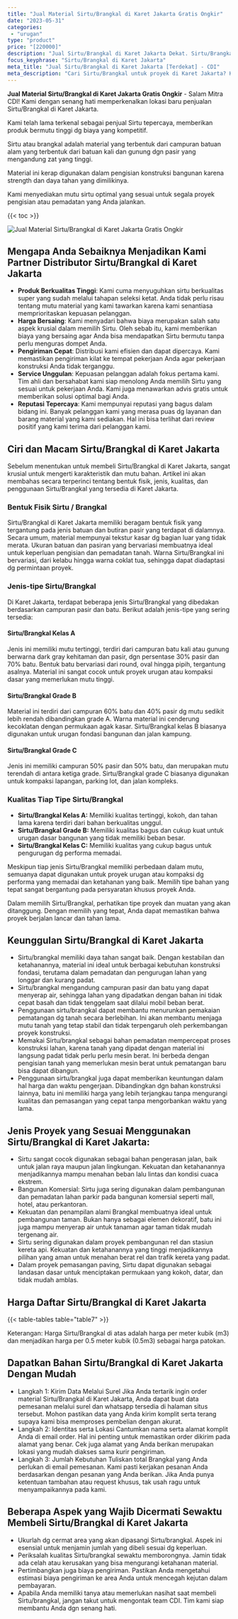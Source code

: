 ```yaml
---
title: "Jual Material Sirtu/Brangkal di Karet Jakarta Gratis Ongkir"
date: "2023-05-31"
categories:
 - "urugan"
type: "product"
price: "[220000]"
description: "Jual Sirtu/Brangkal di Karet Jakarta Dekat. Sirtu/Brangkal ini sering dipakai dalam proyek konstruksi sebagai bahan urukan yang padat dan tahan lama. Silakan hubungi kami untuk informasi lebih lanjut."
focus_keyphrase: "Sirtu/Brangkal di Karet Jakarta"
meta_title: "Jual Sirtu/Brangkal di Karet Jakarta [Terdekat] - CDI"
meta_description: "Cari Sirtu/Brangkal untuk proyek di Karet Jakarta? Kami menyediakan Sirtu/Brangkal berkualitas untuk bahan urukan. Segera dapatkan penawaran terbaik."
---
```


**Jual Material Sirtu/Brangkal di Karet Jakarta Gratis Ongkir** - Salam Mitra CDI! Kami dengan senang hati memperkenalkan lokasi baru penjualan Sirtu/Brangkal di Karet Jakarta.

Kami telah lama terkenal sebagai penjual Sirtu tepercaya, memberikan produk bermutu tinggi dg biaya yang kompetitif.

Sirtu atau brangkal adalah material yang terbentuk dari campuran batuan alam yang terbentuk dari batuan kali dan gunung dgn pasir yang mengandung zat yang tinggi.

Material ini kerap digunakan dalam pengisian konstruksi bangunan karena strength dan daya tahan yang dimilikinya.

Kami menyediakan mutu sirtu optimal yang sesuai untuk segala proyek pengisian atau pemadatan yang Anda jalankan.

{{< toc >}}

![Jual Material Sirtu/Brangkal di Karet Jakarta Gratis Ongkir](/images/urugan/sirtu-urug-02.jpg)

## Mengapa Anda Sebaiknya Menjadikan Kami Partner Distributor Sirtu/Brangkal di Karet Jakarta

*   **Produk Berkualitas Tinggi**: Kami cuma menyuguhkan sirtu berkualitas super yang sudah melalui tahapan seleksi ketat. Anda tidak perlu risau tentang mutu material yang kami tawarkan karena kami senantiasa memprioritaskan kepuasan pelanggan.
*   **Harga Bersaing**: Kami menyadari bahwa biaya merupakan salah satu aspek krusial dalam memilih Sirtu. Oleh sebab itu, kami memberikan biaya yang bersaing agar Anda bisa mendapatkan Sirtu bermutu tanpa perlu menguras dompet Anda.
*   **Pengiriman Cepat**: Distribusi kami efisien dan dapat dipercaya. Kami memastikan pengiriman kilat ke tempat pekerjaan Anda agar pekerjaan konstruksi Anda tidak terganggu.
*   **Service Unggulan**: Kepuasan pelanggan adalah fokus pertama kami. Tim ahli dan bersahabat kami siap menolong Anda memilih Sirtu yang sesuai untuk pekerjaan Anda. Kami juga menawarkan advis gratis untuk memberikan solusi optimal bagi Anda.
*   **Reputasi Tepercaya**: Kami mempunyai reputasi yang bagus dalam bidang ini. Banyak pelanggan kami yang merasa puas dg layanan dan barang material yang kami sediakan. Hal ini bisa terlihat dari review positif yang kami terima dari pelanggan kami.

## Ciri dan Macam Sirtu/Brangkal di Karet Jakarta

Sebelum menentukan untuk membeli Sirtu/Brangkal di Karet Jakarta, sangat krusial untuk mengerti karakteristik dan mutu bahan. Artikel ini akan membahas secara terperinci tentang bentuk fisik, jenis, kualitas, dan penggunaan Sirtu/Brangkal yang tersedia di Karet Jakarta.

### Bentuk Fisik Sirtu / Brangkal

Sirtu/Brangkal di Karet Jakarta memiliki beragam bentuk fisik yang tergantung pada jenis batuan dan butiran pasir yang terdapat di dalamnya. Secara umum, material mempunyai tekstur kasar dg bagian luar yang tidak merata. Ukuran batuan dan pasiran yang bervariasi membuatnya ideal untuk keperluan pengisian dan pemadatan tanah. Warna Sirtu/Brangkal ini bervariasi, dari kelabu hingga warna coklat tua, sehingga dapat diadaptasi dg permintaan proyek.

### Jenis-tipe Sirtu/Brangkal

Di Karet Jakarta, terdapat beberapa jenis Sirtu/Brangkal yang dibedakan berdasarkan campuran pasir dan batu. Berikut adalah jenis-tipe yang sering tersedia:

#### Sirtu/Brangkal Kelas A

Jenis ini memiliki mutu tertinggi, terdiri dari campuran batu kali atau gunung berwarna dark gray kehitaman dan pasir, dgn persentase 30% pasir dan 70% batu. Bentuk batu bervariasi dari round, oval hingga pipih, tergantung asalnya. Material ini sangat cocok untuk proyek urugan atau kompaksi dasar yang memerlukan mutu tinggi.

#### Sirtu/Brangkal Grade B

Material ini terdiri dari campuran 60% batu dan 40% pasir dg mutu sedikit lebih rendah dibandingkan grade A. Warna material ini cenderung kecoklatan dengan permukaan agak kasar. Sirtu/Brangkal kelas B biasanya digunakan untuk urugan fondasi bangunan dan jalan kampung.

#### Sirtu/Brangkal Grade C

Jenis ini memiliki campuran 50% pasir dan 50% batu, dan merupakan mutu terendah di antara ketiga grade. Sirtu/Brangkal grade C biasanya digunakan untuk kompaksi lapangan, parking lot, dan jalan kompleks.

### Kualitas Tiap Tipe Sirtu/Brangkal

*   **Sirtu/Brangkal Kelas A:** Memiliki kualitas tertinggi, kokoh, dan tahan lama karena terdiri dari bahan berkualitas unggul.
*   **Sirtu/Brangkal Grade B:** Memiliki kualitas bagus dan cukup kuat untuk urugan dasar bangunan yang tidak memiliki beban besar.
*   **Sirtu/Brangkal Kelas C:** Memiliki kualitas yang cukup bagus untuk pengurugan dg performa memadai.

Meskipun tiap jenis Sirtu/Brangkal memiliki perbedaan dalam mutu, semuanya dapat digunakan untuk proyek urugan atau kompaksi dg performa yang memadai dan ketahanan yang baik. Memilih tipe bahan yang tepat sangat bergantung pada persyaratan khusus proyek Anda.

Dalam memilih Sirtu/Brangkal, perhatikan tipe proyek dan muatan yang akan ditanggung. Dengan memilih yang tepat, Anda dapat memastikan bahwa proyek berjalan lancar dan tahan lama.

## Keunggulan Sirtu/Brangkal di Karet Jakarta

*   Sirtu/brangkal memiliki daya tahan sangat baik. Dengan kestabilan dan ketahanannya, material ini ideal untuk berbagai kebutuhan konstruksi fondasi, terutama dalam pemadatan dan pengurugan lahan yang longgar dan kurang padat.
*   Sirtu/brangkal mengandung campuran pasir dan batu yang dapat menyerap air, sehingga lahan yang dipadatkan dengan bahan ini tidak cepat basah dan tidak tenggelam saat dilalui mobil beban berat.
*   Penggunaan sirtu/brangkal dapat membantu menurunkan pemakaian pematangan dg tanah secara berlebihan. Ini akan membantu menjaga mutu tanah yang tetap stabil dan tidak terpengaruh oleh perkembangan proyek konstruksi.
*   Memakai Sirtu/brangkal sebagai bahan pemadatan mempercepat proses konstruksi lahan, karena tanah yang dipadat dengan material ini langsung padat tidak perlu perlu mesin berat. Ini berbeda dengan pengisian tanah yang memerlukan mesin berat untuk pematangan baru bisa dapat dibangun.
*   Penggunaan sirtu/brangkal juga dapat memberikan keuntungan dalam hal harga dan waktu pengerjaan. Dibandingkan dgn bahan konstruksi lainnya, batu ini memiliki harga yang lebih terjangkau tanpa mengurangi kualitas dan pemasangan yang cepat tanpa mengorbankan waktu yang lama.

## Jenis Proyek yang Sesuai Menggunakan Sirtu/Brangkal di Karet Jakarta:

*   Sirtu sangat cocok digunakan sebagai bahan pengerasan jalan, baik untuk jalan raya maupun jalan lingkungan. Kekuatan dan ketahanannya menjadikannya mampu menahan beban lalu lintas dan kondisi cuaca ekstrem.
*   Bangunan Komersial: Sirtu juga sering digunakan dalam pembangunan dan pemadatan lahan parkir pada bangunan komersial seperti mall, hotel, atau perkantoran.
*   Kekuatan dan penampilan alami Brangkal membuatnya ideal untuk pembangunan taman. Bukan hanya sebagai elemen dekoratif, batu ini juga mampu menyerap air untuk tanaman agar taman tidak mudah tergenang air.
*   Sirtu sering digunakan dalam proyek pembangunan rel dan stasiun kereta api. Kekuatan dan ketahanannya yang tinggi menjadikannya pilihan yang aman untuk menahan berat rel dan trafik kereta yang padat.
*   Dalam proyek pemasangan paving, Sirtu dapat digunakan sebagai landasan dasar untuk menciptakan permukaan yang kokoh, datar, dan tidak mudah amblas.

## Harga Daftar Sirtu/Brangkal di Karet Jakarta

{{< table-tables table="table7" >}}

Keterangan: Harga Sirtu/Brangkal di atas adalah harga per meter kubik (m3) dan menjadikan harga per 0.5 meter kubik (0.5m3) sebagai harga patokan.

## Dapatkan Bahan Sirtu/Brangkal di Karet Jakarta Dengan Mudah

*   Langkah 1: Kirim Data Melalui Surel
Jika Anda tertarik ingin order material Sirtu/Brangkal di Karet Jakarta, Anda dapat buat data pemesanan melalui surel dan whatsapp tersedia di halaman situs tersebut. Mohon pastikan data yang Anda kirim komplit serta terang supaya kami bisa memproses pembelian dengan akurat.
*   Langkah 2: Identitas serta Lokasi
Cantumkan nama serta alamat komplit Anda di email order. Hal ini penting untuk memastikan order dikirim pada alamat yang benar. Cek juga alamat yang Anda berikan merupakan lokasi yang mudah diakses sama kurir pengiriman.
*   Langkah 3: Jumlah Kebutuhan
Tuliskan total Brangkal yang Anda perlukan di email pemesanan. Kami pasti kerjakan pesanan Anda berdasarkan dengan pesanan yang Anda berikan. Jika Anda punya ketentuan tambahan atau request khusus, tak usah ragu untuk menyampaikannya pada kami.

## Beberapa Aspek yang Wajib Dicermati Sewaktu Membeli Sirtu/Brangkal di Karet Jakarta

*   Ukurlah dg cermat area yang akan dipasangi Sirtu/brangkal. Aspek ini esensial untuk menjamin jumlah yang dibeli sesuai dg keperluan.
*   Periksalah kualitas Sirtu/brangkal sewaktu memborongnya. Jamin tidak ada celah atau kerusakan yang bisa mengurangi ketahanan material.
*   Pertimbangkan juga biaya pengiriman. Pastikan Anda mengetahui estimasi biaya pengiriman ke area Anda untuk mencegah kejutan dalam pembayaran.
*   Apabila Anda memiliki tanya atau memerlukan nasihat saat membeli Sirtu/brangkal, jangan takut untuk mengontak team CDI. Tim kami siap membantu Anda dgn senang hati.